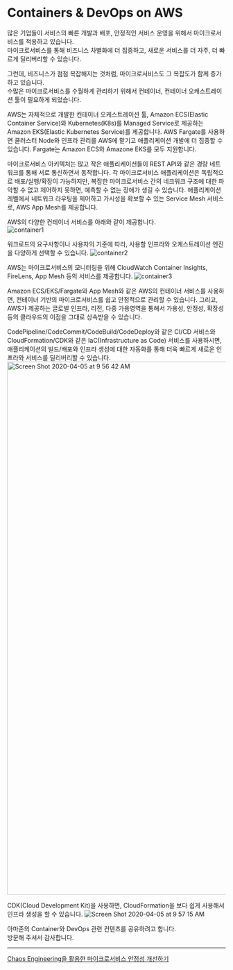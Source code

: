 # Containers & DevOps on AWS

많은 기업들이 서비스의 빠른 개발과 배포, 안정적인 서비스 운영을 위해서 마이크로서비스를 적용하고 있습니다.    
마이크로서비스를 통해 비즈니스 차별화에 더 집중하고, 새로운 서비스를 더 자주, 더 빠르게 딜리버리할 수 있습니다.   

그런데, 비즈니스가 점점 복잡해지는 것처럼, 마이크로서비스도 그 복잡도가 함께 증가하고 있습니다.    
수많은 마이크로서비스를 수월하게 관리하기 위해서 컨테이너, 컨테이너 오케스트레이션 툴이 필요하게 되었습니다.  

AWS는 자체적으로 개발한 컨테이너 오케스트레이션 툴, Amazon ECS(Elastic Container Service)와 Kubernetes(K8s)를 Managed Service로 제공하는 Amazon EKS(Elastic Kubernetes Service)를 제공합니다. AWS Fargate를 사용하면 클러스터 Node와 인프라 관리를 AWS에 맡기고 애플리케이션 개발에 더 집중할 수 있습니다. Fargate는 Amazon ECS와 Amazone EKS를 모두 지원합니다.

마이크로서비스 아키텍처는 많고 작은 애플리케이션들이 REST API와 같은 경량 네트워크를 통해 서로 통신하면서 동작합니다. 각 마이크로서비스 애플리케이션은 독립적으로 배포/실행/확장이 가능하지만, 복잡한 마이크로서비스 간의 네크워크 구조에 대한 파악할 수 없고 제어하지 못하면, 예측할 수 없는 장애가 생길 수 있습니다. 애플리케이션 레벨에서 네트워크 라우팅을 제어하고 가시성을 확보할 수 있는 Service Mesh 서비스로, AWS App Mesh를 제공합니다.

AWS의 다양한 컨테이너 서비스를 아래와 같이 제공합니다.  
![container1](https://user-images.githubusercontent.com/6407492/78220174-fb4d9380-74fb-11ea-9be0-a54de89ae79d.png)

워크로드의 요구사항이나 사용자의 기준에 따라, 사용할 인프라와 오케스트레이션 엔진을 다양하게 선택할 수 있습니다.
![container2](https://user-images.githubusercontent.com/6407492/78220177-fd175700-74fb-11ea-82e9-badfc8947283.png)

AWS는 마이크로서비스의 모니터링을 위해 CloudWatch Container Insights, FireLens, App Mesh 등의 서비스를 제공합니다.
![container3](https://user-images.githubusercontent.com/6407492/78220181-fe488400-74fb-11ea-83ba-0f511592a8d2.png)

Amazon ECS/EKS/Fargate와 App Mesh와 같은 AWS의 컨테이너 서비스를 사용하면, 컨테이너 기반의 마이크로서비스를 쉽고 안정적으로 관리할 수 있습니다. 그리고, AWS가 제공하는 글로벌 인프라, 리전, 다중 가용영역을 통해서 가용성, 안정성, 확장성 등의 클라우드의 이점을 그대로 상속받을 수 있습니다.

CodePipeline/CodeCommit/CodeBuild/CodeDeploy와 같은 CI/CD 서비스와 CloudFormation/CDK와 같은 IaC(Infrastructure as Code) 서비스를 사용하시면, 애플리케이션의 빌드/배포와 인프라 생성에 대한 자동화를 통해 더욱 빠르게 새로운 인프라와 서비스를 딜리버리할 수 있습니다.  
<img width="1229" alt="Screen Shot 2020-04-05 at 9 56 42 AM" src="https://user-images.githubusercontent.com/6407492/78464385-e2bfc200-7723-11ea-9b5e-4333a63b98d7.png">

CDK(Cloud Development Kit)을 사용하면, CloudFormation을 보다 쉽게 사용해서 인프라 생성을 할 수 있습니다.
![Screen Shot 2020-04-05 at 9 57 15 AM](https://user-images.githubusercontent.com/6407492/78464386-e5221c00-7723-11ea-9953-bdd5cda4ff13.png)

아마존의 Container와 DevOps 관련 컨텐츠를 공유하려고 합니다.  
방문해 주셔서 감사합니다.  

---
[Chaos Engineering을 활용한 마이크로서비스 안정성 개선하기](summit-2020)
